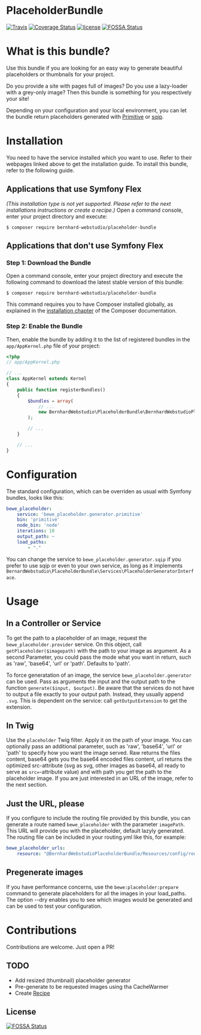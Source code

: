 # PlaceholderBundle

[![Travis](https://img.shields.io/travis/BernhardWebstudio/PlaceholderBundle.svg?style=flat-square)](https://travis-ci.org/BernhardWebstudio/PlaceholderBundle)
[![Coverage Status](https://img.shields.io/coveralls/github/BernhardWebstudio/PlaceholderBundle.svg?style=flat-square)](https://coveralls.io/github/BernhardWebstudio/PlaceholderBundle?branch=master)
[![license](https://img.shields.io/github/license/mashape/apistatus.svg?style=flat-square)](https://opensource.org/licenses/MIT)
[![FOSSA Status](https://app.fossa.io/api/projects/git%2Bgithub.com%2FBernhardWebstudio%2FPlaceholderBundle.svg?type=shield)](https://app.fossa.io/projects/git%2Bgithub.com%2FBernhardWebstudio%2FPlaceholderBundle?ref=badge_shield)

What is this bundle?
============

Use this bundle if you are looking for an easy way to generate beautiful 
placeholders or thumbnails for your project. 

Do you provide a site with pages full of images? Do you use a lazy-loader with a grey-only image? 
Then this bundle is something for you respectively your site!

Depending on your configuration and your local environment, 
you can let the bundle return placeholders generated with 
[Primitive](https://github.com/fogleman/primitive) or [sqip](https://github.com/technopagan/sqip/blob/master/README.md).

Installation
============

You need to have the service installed which you want to use. 
Refer to their webpages linked above to get the installation guide.
To install this bundle, refer to the following guide.

Applications that use Symfony Flex
----------------------------------

*(This installation type is not yet supported. 
Please refer to the next installations instructions or create a recipe.)*
Open a command console, enter your project directory and execute:

```console
$ composer require bernhard-webstudio/placeholder-bundle
```

Applications that don't use Symfony Flex
----------------------------------------

### Step 1: Download the Bundle

Open a command console, enter your project directory and execute the
following command to download the latest stable version of this bundle:

```console
$ composer require bernhard-webstudio/placeholder-bundle
```

This command requires you to have Composer installed globally, as explained
in the [installation chapter](https://getcomposer.org/doc/00-intro.md)
of the Composer documentation.

### Step 2: Enable the Bundle

Then, enable the bundle by adding it to the list of registered bundles
in the `app/AppKernel.php` file of your project:

```php
<?php
// app/AppKernel.php

// ...
class AppKernel extends Kernel
{
    public function registerBundles()
    {
        $bundles = array(
            // ...
            new BernhardWebstudio\PlaceholderBundle\BernhardWebstudioPlaceholderBundle(),
        );

        // ...
    }

    // ...
}
```

Configuration
============

The standard configuration, which can be overriden as usual with Symfony bundles, looks like this:

```yaml
bewe_placeholder:
    service: 'bewe_placeholder.generator.primitive'
    bin: 'primitive'
    node_bin: 'node'
    iterations: 10
    output_path: ~
    load_paths:
        - "."
```

You can change the service to `bewe_placeholder.generator.sqip` if you prefer to use sqip or even 
to your own service, as long as it implements `BernardWebstudio\PlaceholderBundle\Services\PlaceholderGeneratorInterface`.

Usage
============

## In a Controller or Service
To get the path to a placeholder of an image, request the `bewe_placeholder.provider` service. 
On this object, call `getPlaceholder($imagepath)` with the path to your image as argument. As a second 
Parameter, you could pass the mode what you want in return, such as 'raw', 'base64', 'url' or 'path'. 
Defaults to 'path'.

To force generatation of an image, the service `bewe_placeholder.generator` can be used. Pass 
as arguments the input and the output path to the function `generate($input, $output)`. 
Be aware that the services do not have to output a file exactly to your output path. 
Instead, they usually append `.svg`. This is dependent on the service: call `getOutputExtension` 
to get the extension.

## In Twig
Use the `placeholder` Twig filter. Apply it on the path of your image. You can optionally pass 
an additional parameter, such as 'raw', 'base64', 'url' or 'path' to specify how you want the image served. 
Raw returns the files content, base64 gets you the base64 encoded files content, url returns 
the optimized src-attribute (svg as svg, other images as base64, all ready to serve as `src=`-attribute value) 
and with path you get the path to the placeholder image.
If you are just interested in an URL of the image, refer to the next section.

## Just the URL, please
If you configure to include the routing file provided by this bundle, you can generate 
a route named `bewe_placeholder` with the parameter `imagePath`. This URL will provide you 
with the placeholder, default lazyly generated. The routing file can be included in your 
routing.yml like this, for example:
```yaml
bewe_placeholder_urls:
    resource: "@BernhardWebstudioPlaceholderBundle/Resources/config/routing.yaml"
```

## Pregenerate images
If you have performance concerns, use the `bewe:placeholder:prepare` command to generate placeholders for all 
the images in your load_paths. The option --dry enables you to see which images would be generated and can be used 
to test your configuration.

Contributions
============

Contributions are welcome. Just open a PR!

## TODO

- Add resized (thumbnail) placeholder generator
- Pre-generate to be requested images using tha CacheWarmer
- Create [Recipe](https://github.com/symfony/recipes)

## License
[![FOSSA Status](https://app.fossa.io/api/projects/git%2Bgithub.com%2FBernhardWebstudio%2FPlaceholderBundle.svg?type=large)](https://app.fossa.io/projects/git%2Bgithub.com%2FBernhardWebstudio%2FPlaceholderBundle?ref=badge_large)